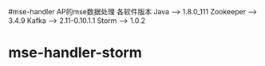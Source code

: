 #mse-handler
AP的mse数据处理
各软件版本
Java --> 1.8.0_111
Zookeeper --> 3.4.9
Kafka --> 2.11-0.10.1.1
Storm --> 1.0.2
# mse-handler-storm
